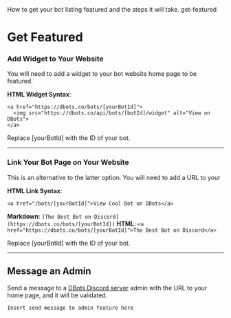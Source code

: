 <title>Get Featured</title>
<description>How to get your bot listing featured and the steps it will take.</description>
<url>get-featured</url>

# Get Featured


### Add Widget to Your Website
You will need to add a widget to your bot website home page to be featured.

**HTML Widget Syntax**:
```
<a href="https://dbots.co/bots/[yourBotId]">
  <img src="https://dbots.co/api/bots/[botId]/widget" alt="View on DBots">
</a>
```

Replace [yourBotId] with the ID of your bot.

---

### Link Your Bot Page on Your Website
This is an alternative to the latter option. You will need to add a URL to your

**HTML Link Syntax**:
```
<a href="/bots/[yourBotId]">View Cool Bot on DBots</a>
```

**Markdown**: `[The Best Bot on Discord](https://dbots.co/bots/[yourBotId])`
**HTML**: `<a href="https://dbots.co/bots/[yourBotId]">The Best Bot on Discord</a>`

Replace [yourBotId] with the ID of your bot.

---

## Message an Admin
Send a message to a [DBots Discord server](/server) admin with the URL to your home page, and it will be validated.

`Insert send message to admin feature here`